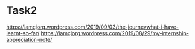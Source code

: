 # Task2
https://iamcjorg.wordpress.com/2019/09/03/the-journeywhat-i-have-learnt-so-far/
https://iamcjorg.wordpress.com/2019/08/29/my-internship-appreciation-note/

